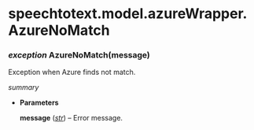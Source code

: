# speechtotext.model.azureWrapper.AzureNoMatch


### _exception_ AzureNoMatch(message)
Exception when Azure finds not match.

_summary_


* **Parameters**

    **message** ([*str*](https://docs.python.org/3/library/stdtypes.html#str)) – Error message.
